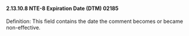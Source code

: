 #### 2.13.10.8 NTE-8 Expiration Date (DTM) 02185

Definition: This field contains the date the comment becomes or became non-effective.
